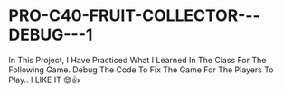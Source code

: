 # PRO-C40-FRUIT-COLLECTOR---DEBUG---1
In This Project, I Have Practiced What I Learned In The Class For The Following Game. Debug The Code To Fix The Game For The Players To Play.. I LIKE IT 😊👍
